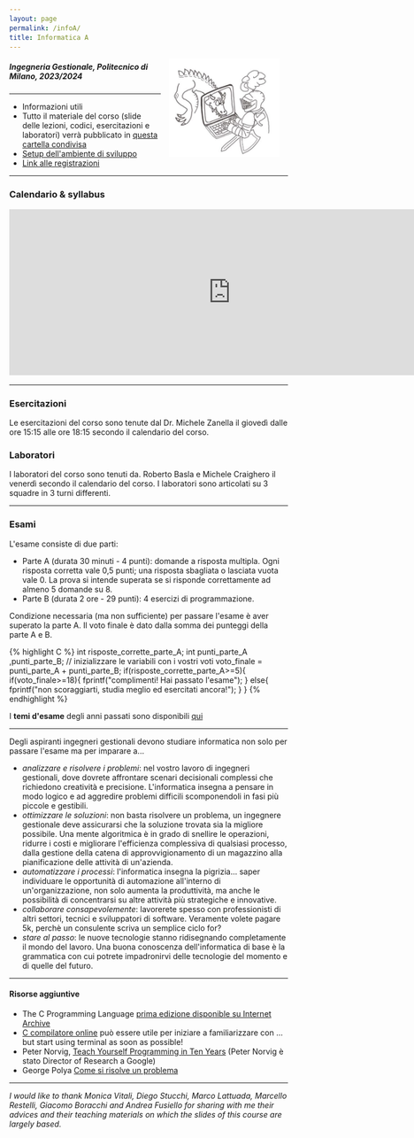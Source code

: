 ```yaml
---
layout: page
permalink: /infoA/
title: Informatica A
---
```

<img src="../assets/img/cavaliere_cs.jpg" align="right" Hspace="15" Vspace="0" 
Border="0"  width="200" height="auto">
#####   Ingegneria Gestionale, Politecnico di Milano, 2023/2024

*** 

*  Informazioni utili
* Tutto il materiale del corso (slide delle lezioni, codici, esercitazioni e laboratori) verrà pubblicato in [questa cartella condivisa](https://polimi365-my.sharepoint.com/:f:/g/personal/10755186_polimi_it/EgjfFrnKl7pOv1bmhrscOkgBpJcrYKu0yCrjEfnlXevivw?e=dlA5JO)
* [Setup dell'ambiente di sviluppo](https://polimi365-my.sharepoint.com/:b:/g/personal/10755186_polimi_it/EWIYiT78wgFDujmby9coK-IBuN9afHqLVpiF4OQBrjrUHw?e=fNFich)
* [Link alle registrazioni](https://docs.google.com/spreadsheets/d/1AOhwVo7HZd1SCarp8LmnCF28lwVxABxuuRHCtluKuyY/edit?usp=sharing) 


***

### Calendario & syllabus

<iframe src="https://calendar.google.com/calendar/embed?height=300&wkst=2&bgcolor=%23ffffff&ctz=Europe%2FRome&showTitle=0&showDate=1&showPrint=0&showTabs=0&showTz=0&showCalendars=0&mode=AGENDA&showNav=0&src=ZTMwOWNlMWQ3NjZmYjRkNzE4Yjc5NDM2MjY0NDIxYjFjM2RkNWVjODg0NjczZTkyMGVkMjMxY2IzNzlmOWFjM0Bncm91cC5jYWxlbmRhci5nb29nbGUuY29t&color=%2333B679" style="border-width:0" width="800" height="300" frameborder="0" scrolling="no"></iframe>


***


### Esercitazioni

Le esercitazioni del corso sono tenute dal Dr. Michele Zanella il giovedì dalle ore 15:15 alle ore 18:15 secondo il calendario del corso.

### Laboratori

I laboratori del corso sono tenuti da. Roberto Basla e Michele Craighero il venerdì secondo il calendario del corso.
I laboratori sono articolati su 3 squadre in 3 turni differenti.

***

### Esami 

L'esame consiste di due parti:
* Parte A (durata 30 minuti - 4 punti): domande a risposta multipla. Ogni risposta corretta vale 0,5 punti; una risposta sbagliata o lasciata vuota vale 0. La prova si intende superata se si risponde correttamente ad almeno 5 domande su 8. 
* Parte B (durata 2 ore - 29 punti): 4 esercizi di programmazione.

Condizione necessaria (ma non sufficiente) per passare l'esame è aver superato la parte A.  Il voto finale è dato dalla somma dei punteggi della parte A e B.

{% highlight C %}
int risposte_corrette_parte_A;
int punti_parte_A ,punti_parte_B;
// inizializzare le variabili con i vostri voti
voto_finale = punti_parte_A + punti_parte_B;
if(risposte_corrette_parte_A>=5){
    if(voto_finale>=18){
        fprintf("complimenti! Hai passato l'esame");
    }
    else{
        fprintf("non scoraggiarti, studia meglio ed esercitati ancora!");
    }
}
{% endhighlight %}


I **temi d'esame** degli anni passati sono disponibili [qui](https://polimi365-my.sharepoint.com/:f:/g/personal/10755186_polimi_it/EoqBf6kpCkhEg0mr3tjv7J0BpolR6VzGWB5FNBaO2uRRZA?e=W91r6P)

***

Degli aspiranti ingegneri gestionali devono studiare informatica non solo per passare l'esame ma per imparare a...
* _analizzare e risolvere i problemi_:
    nel vostro lavoro di ingegneri gestionali, dove dovrete affrontare scenari decisionali complessi che richiedono creatività e precisione. L'informatica insegna a pensare in modo logico e ad aggredire problemi difficili scomponendoli  in fasi più piccole e gestibili.
* _ottimizzare le soluzioni_:
    non basta risolvere un problema, un ingegnere gestionale deve assicurarsi che la soluzione trovata sia la migliore possibile. Una mente algoritmica è in grado di snellire le operazioni, ridurre i costi e migliorare l'efficienza complessiva di qualsiasi processo, dalla gestione della catena di approvvigionamento di un magazzino alla pianificazione delle attività di un'azienda.
* _automatizzare i processi_:
    l'informatica insegna la pigrizia... saper individuare le opportunità di automazione all'interno di un'organizzazione, non solo aumenta la produttività, ma anche le possibilità di concentrarsi su altre attività più strategiche e innovative. 
* _collaborare consapevolemente_:
    lavorerete spesso con professionisti di altri settori, tecnici e sviluppatori di software. Veramente volete pagare 5k, perchè un consulente scriva un semplice ciclo for?
* _stare al passo_:
    le nuove tecnologie stanno ridisegnando completamente il mondo del lavoro. Una buona conoscenza dell'informatica di base è la grammatica con cui potrete impadronirvi delle tecnologie del momento e di quelle del futuro.

***

####  Risorse aggiuntive 

* The C Programming Language [prima edizione disponible su Internet Archive](https://archive.org/details/TheCProgrammingLanguageFirstEdition)
* [C compilatore online](https://repl.it/languages/c) può essere utile per iniziare a familiarizzare con ... but start using terminal as soon as possible!
* Peter Norvig, [Teach Yourself Programming in Ten Years](http://norvig.com/21-days.html) (Peter Norvig è stato Director of Research a Google)
* George Polya [Come si risolve un problema](https://math.hawaii.edu/home/pdf/putnam/PolyaHowToSolveIt.pdf)


***


*I would like to thank Monica Vitali, Diego Stucchi, Marco Lattuada, Marcello Restelli, Giacomo Boracchi and Andrea Fusiello for sharing with me their advices and their teaching materials on which the slides of this course are largely based.*


